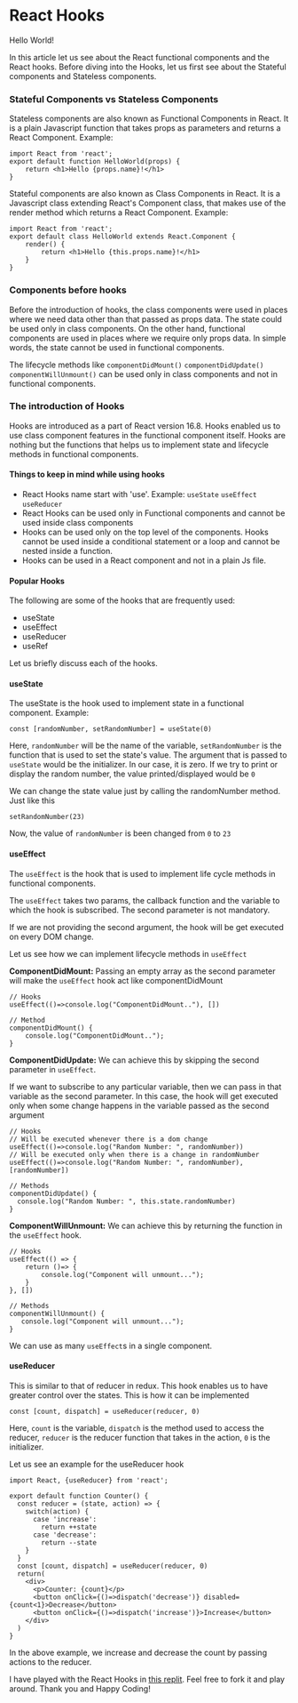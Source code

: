 # React Hooks

Hello World!

In this article let us see about the React functional components and the React hooks. Before diving into the Hooks, let us first see about the Stateful components and Stateless components.

### Stateful Components vs Stateless Components
Stateless components are also known as Functional Components in React. It is a plain Javascript function that takes props as parameters and returns a React Component.
Example:

```
import React from 'react';
export default function HelloWorld(props) {
    return <h1>Hello {props.name}!</h1>
}
```

Stateful components are also known as Class Components in React. It is a Javascript class extending React's Component class, that makes use of the render method which returns a React Component.
Example:

```
import React from 'react';
export default class HelloWorld extends React.Component {
    render() {
        return <h1>Hello {this.props.name}!</h1>
    }
}
```

### Components before hooks
Before the introduction of hooks, the class components were used in places where we need data other than that passed as props data. The state could be used only in class components. On the other hand, functional components are used in places where we require only props data. In simple words, the state cannot be used in functional components.

The lifecycle methods like `componentDidMount()` `componentDidUpdate()` `componentWillUnmount()` can be used only in class components and not in functional components.

### The introduction of Hooks
Hooks are introduced as a part of React version 16.8. Hooks enabled us to use class component features in the functional component itself. Hooks are nothing but the functions that helps us to implement state and lifecycle methods in functional components.

#### Things to keep in mind while using hooks

- React Hooks name start with 'use'. Example: `useState` `useEffect` `useReducer`
- React Hooks can be used only in Functional components and cannot be used inside class components
- Hooks can be used only on the top level of the components. Hooks cannot be used inside a conditional statement or a loop and cannot be nested inside a function.
- Hooks can be used in a React component and not in a plain Js file.

#### Popular Hooks

The following are some of the hooks that are frequently used:
 - useState
 - useEffect
 - useReducer
 - useRef

Let us briefly discuss each of the hooks.

#### useState
The useState is the hook used to implement state in a functional component.
Example: 

```
const [randomNumber, setRandomNumber] = useState(0)
``` 

Here, `randomNumber` will be the name of the variable, `setRandomNumber` is the function that is used to set the state's value. The argument that is passed to `useState` would be the initializer. In our case, it is zero. If we try to print or display the random number, the value printed/displayed would be `0`

We can change the state value just by calling the randomNumber method. Just like this

```
setRandomNumber(23)
``` 

Now, the value of `randomNumber` is been changed from `0` to `23`

#### useEffect
The `useEffect` is the hook that is used to implement life cycle methods in functional components.

The `useEffect` takes two params, the callback function and the variable to which the hook is subscribed. The second parameter is not mandatory.

If we are not providing the second argument, the hook will be get executed on every DOM change.

Let us see how we can implement lifecycle methods in `useEffect`

**ComponentDidMount:** 
Passing an empty array as the second parameter will make the `useEffect` hook act like componentDidMount

```
// Hooks
useEffect(()=>console.log("ComponentDidMount.."), [])

// Method
componentDidMount() {
    console.log("ComponentDidMount..");
}
``` 

**ComponentDidUpdate:**
We can achieve this by skipping the second parameter in `useEffect`. 

If we want to subscribe to any particular variable, then we can pass in that variable as the second parameter. In this case, the hook will get executed only when some change happens in the variable passed as the second argument

```
// Hooks
// Will be executed whenever there is a dom change
useEffect(()=>console.log("Random Number: ", randomNumber))
// Will be executed only when there is a change in randomNumber
useEffect(()=>console.log("Random Number: ", randomNumber), [randomNumber])

// Methods
componentDidUpdate() {
  console.log("Random Number: ", this.state.randomNumber)
}
``` 

**ComponentWillUnmount:**
We can achieve this by returning the function in the `useEffect` hook.

```
// Hooks
useEffect(() => {
    return ()=> {
        console.log("Component will unmount...");
    }
}, [])

// Methods
componentWillUnmount() {
   console.log("Component will unmount...");
}
```

We can use as many `useEffect`s in a single component.

#### useReducer
This is similar to that of reducer in redux. This hook enables us to have greater control over the states. This is how it can be implemented

```
const [count, dispatch] = useReducer(reducer, 0)
``` 

Here, `count` is the variable, `dispatch` is the method used to access the reducer, `reducer` is the reducer function that takes in the action, `0` is the initializer.

Let us see an example for the useReducer hook

```
import React, {useReducer} from 'react';

export default function Counter() {
  const reducer = (state, action) => {
    switch(action) {
      case 'increase':
        return ++state
      case 'decrease':
        return --state
    }
  }
  const [count, dispatch] = useReducer(reducer, 0)
  return(
    <div>
      <p>Counter: {count}</p>
      <button onClick={()=>dispatch('decrease')} disabled={count<1}>Decrease</button>
      <button onClick={()=>dispatch('increase')}>Increase</button>
    </div>
  )
}
``` 

In the above example, we increase and decrease the count by passing actions to the reducer.

I have played with the React Hooks in [this replit](https://replit.com/@sriramb/hooksExample#src/components/counter.jsx). Feel free to fork it and play around. Thank you and Happy Coding!







 
 
